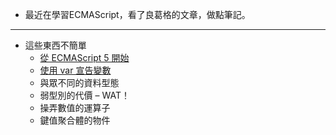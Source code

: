 - 最近在學習ECMAScript，看了良葛格的文章，做點筆記。

***

- 這些東西不簡單
  - [從 ECMAScript 5 開始](https://github.com/wu-shang-ru/notes/tree/master/JS/part1/startECMAScript5)
  - [使用 var 宣告變數](https://github.com/wu-shang-ru/notes/tree/master/JS/part1/var)
  - 與眾不同的資料型態
  - 弱型別的代價 – WAT！
  - 操弄數值的運算子
  - 鍵值聚合體的物件
